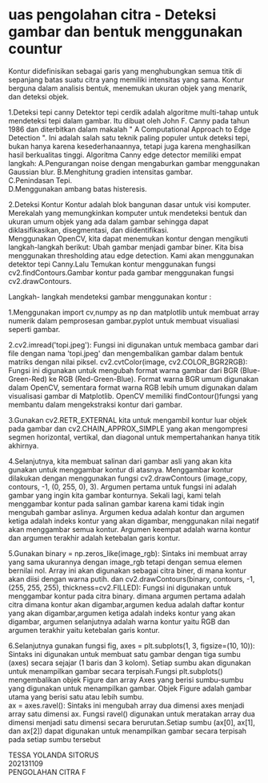 
# uas pengolahan citra - Deteksi gambar dan bentuk menggunakan countur 

Kontur didefinisikan sebagai garis yang menghubungkan semua titik di sepanjang batas suatu citra yang memiliki intensitas yang sama. Kontur berguna dalam analisis bentuk, menemukan ukuran objek yang menarik, dan deteksi objek.

1.Deteksi tepi canny 
Detektor tepi cerdik adalah algoritme multi-tahap untuk mendeteksi tepi dalam gambar. Itu dibuat oleh John F. Canny pada tahun 1986 dan diterbitkan dalam makalah " A Computational Approach to Edge Detection ". Ini adalah salah satu teknik paling populer untuk deteksi tepi, bukan hanya karena kesederhanaannya, tetapi juga karena menghasilkan hasil berkualitas tinggi.
    Algoritma Canny edge detector memiliki empat langkah:
A.Pengurangan noise dengan mengaburkan gambar menggunakan Gaussian blur.
B.Menghitung gradien intensitas gambar.              
C.Penindasan Tepi.     
D.Menggunakan ambang batas histeresis.

2.Deteksi Kontur
Kontur adalah blok bangunan dasar untuk visi komputer. Merekalah yang memungkinkan komputer untuk mendeteksi bentuk dan ukuran umum objek yang ada dalam gambar sehingga dapat diklasifikasikan, disegmentasi, dan diidentifikasi.                                  
    Menggunakan OpenCV, kita dapat menemukan kontur dengan mengikuti langkah-langkah berikut:
Ubah gambar menjadi gambar biner. Kita bisa menggunakan thresholding atau edge detection. Kami akan menggunakan detektor tepi Canny.Lalu Temukan kontur menggunakan fungsi cv2.findContours.Gambar kontur pada gambar menggunakan fungsi cv2.drawContours.     

Langkah- langkah mendeteksi gambar menggunakan kontur :

1.Menggunakan import cv,numpy as np dan matplotlib untuk membuat array numerik dalam pemprosesan gambar.pyplot untuk membuat visualiasi seperti gambar.             

2.cv2.imread('topi.jpeg'): Fungsi ini digunakan untuk membaca gambar dari file dengan nama 'topi.jpeg' dan mengembalikan gambar dalam bentuk matriks dengan nilai piksel.
cv2.cvtColor(image, cv2.COLOR_BGR2RGB): Fungsi ini digunakan untuk mengubah format warna gambar dari BGR (Blue-Green-Red) ke RGB (Red-Green-Blue). Format warna BGR umum digunakan dalam OpenCV, sementara format warna RGB lebih umum digunakan dalam visualisasi gambar di Matplotlib.                            OpenCV memiliki findContour()fungsi yang membantu dalam mengekstraksi kontur dari gambar.               

3.Gunakan cv2.RETR_EXTERNAL kita untuk mengambil kontur luar objek pada gambar dan cv2.CHAIN_APPROX_SIMPLE yang akan mengompresi segmen horizontal, vertikal, dan diagonal untuk mempertahankan hanya titik akhirnya.                   

4.Selanjutnya, kita membuat salinan dari gambar asli yang akan kita gunakan untuk menggambar kontur di atasnya. Menggambar kontur dilakukan dengan menggunakan fungsi cv2.drawContours (image_copy, contours, -1, (0, 255, 0), 3).
Argumen pertama untuk fungsi ini adalah gambar yang ingin kita gambar konturnya. Sekali lagi, kami telah menggambar kontur pada salinan gambar karena kami tidak ingin mengubah gambar aslinya.
Argumen kedua adalah kontur dan argumen ketiga adalah indeks kontur yang akan digambar, menggunakan nilai negatif akan menggambar semua kontur.
Argumen keempat adalah warna kontur dan argumen terakhir adalah ketebalan garis kontur.      

5.Gunakan binary = np.zeros_like(image_rgb): Sintaks ini membuat array yang sama ukurannya dengan image_rgb tetapi dengan semua elemen bernilai nol. Array ini akan digunakan sebagai citra biner, di mana kontur akan diisi dengan warna putih. 
dan cv2.drawContours(binary, contours, -1, (255, 255, 255), thickness=cv2.FILLED): Fungsi ini digunakan untuk menggambar kontur pada citra binary. dimana argumen pertama adalah citra dimana kontur akan digambar,argumen kedua adalah daftar kontur yang akan digambar,argumen ketiga adalah indeks kontur yang akan digambar, argumen selanjutnya adalah warna kontur yaitu RGB dan argumen terakhir yaitu ketebalan garis kontur. 

6.Selanjutnya gunakan fungsi fig, axes = plt.subplots(1, 3, figsize=(10, 10)): Sintaks ini digunakan untuk membuat satu gambar dengan tiga sumbu (axes) secara sejajar (1 baris dan 3 kolom). Setiap sumbu akan digunakan untuk menampilkan gambar secara terpisah.Fungsi plt.subplots() mengembalikan objek Figure dan array Axes yang berisi sumbu-sumbu yang digunakan untuk menampilkan gambar. Objek Figure adalah gambar utama yang berisi satu atau lebih sumbu.                     
ax = axes.ravel(): Sintaks ini mengubah array dua dimensi axes menjadi array satu dimensi ax. Fungsi ravel() digunakan untuk meratakan array dua dimensi menjadi satu dimensi secara berurutan.Setiap sumbu (ax[0], ax[1], dan ax[2]) dapat digunakan untuk menampilkan gambar secara terpisah pada setiap sumbu tersebut



TESSA YOLANDA SITORUS                 
202131109                               
PENGOLAHAN CITRA F
